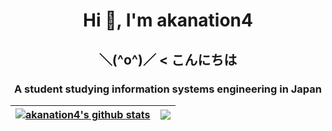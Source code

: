 <h1 align="center">Hi 👋, I'm akanation4</h1>
<h2 align="center">＼(^o^)／ < こんにちは
<h3 align="center">A student studying information systems engineering in Japan</h3>

| <a href="https://github.com/anuraghazra/github-readme-stats"><img align="center" src="https://github-readme-stats.vercel.app/api?username=akanation4&show_icons=true&include_all_commits=true&theme=great-gatsby&hide_border=true" alt="akanation4's github stats" /></a> | <a href="https://github.com/anuraghazra/github-readme-stats"><img align="center" src="https://github-readme-stats.vercel.app/api/top-langs/?username=akanation4&layout=compact&theme=great-gatsby&hide_border=true" /></a> |
| ------------- | ------------- |
